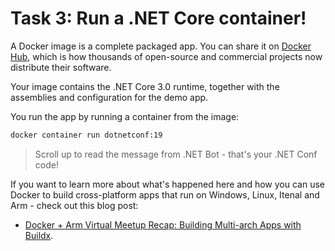 # Task 3: Run a .NET Core container!

A Docker image is a complete packaged app. You can share it on [Docker Hub](https://hub.docker.com), which is how thousands of open-source and commercial projects now distribute their software.

Your image contains the .NET Core 3.0 runtime, together with the assemblies and configuration for the demo app.

You run the app by running a container from the image:

```bash
docker container run dotnetconf:19
```

> Scroll up to read the message from .NET Bot - that's your .NET Conf code!

If you want to learn more about what's happened here and how you can use Docker to build cross-platform apps that run on Windows, Linux, Itenal and Arm - check out this blog post:

- [Docker + Arm Virtual Meetup Recap: Building Multi-arch Apps with Buildx](https://blog.docker.com/2019/09/docker-arm-virtual-meetup-multi-arch-with-buildx/).
